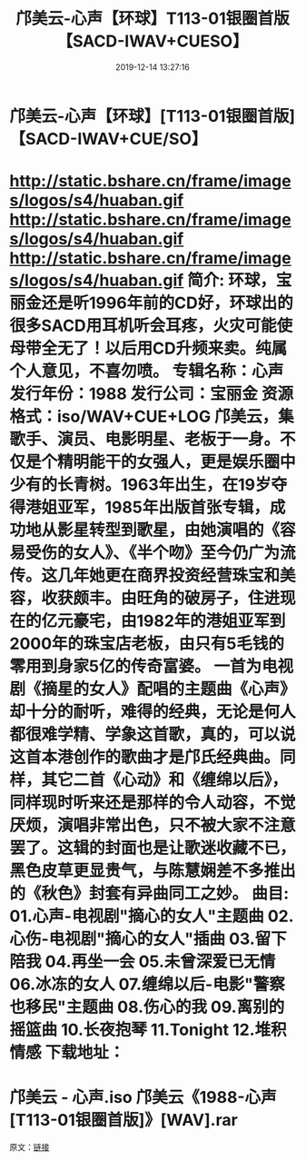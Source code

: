 ﻿---
title: 邝美云-心声【环球】T113-01银圈首版【SACD-IWAV+CUESO】
date: 2019-12-14 13:27:16
categories: WAV车载音乐、镜像
tags: 华语中文
---
# 邝美云-心声【环球】[T113-01银圈首版]【SACD-IWAV+CUE/SO】

http://static.bshare.cn/frame/images/logos/s4/huaban.gif
http://static.bshare.cn/frame/images/logos/s4/huaban.gif
http://static.bshare.cn/frame/images/logos/s4/huaban.gif
简介:
环球，宝丽金还是听1996年前的CD好，环球出的很多SACD用耳机听会耳疼，火灾可能使母带全无了！以后用CD升频来卖。纯属个人意见，不喜勿喷。
专辑名称：心声
发行年份：1988
发行公司：宝丽金
资源格式：iso/WAV+CUE+LOG
邝美云，集歌手、演员、电影明星、老板于一身。不仅是个精明能干的女强人，更是娱乐圈中少有的长青树。1963年出生，在19岁夺得港姐亚军，1985年出版首张专辑，成功地从影星转型到歌星，由她演唱的《容易受伤的女人》、《半个吻》至今仍广为流传。这几年她更在商界投资经营珠宝和美容，收获颇丰。由旺角的破房子，住进现在的亿元豪宅，由1982年的港姐亚军到2000年的珠宝店老板，由只有5毛钱的零用到身家5亿的传奇富婆。
一首为电视剧《摘星的女人》配唱的主题曲《心声》却十分的耐听，难得的经典，无论是何人都很难学精、学象这首歌，真的，可以说这首本港创作的歌曲才是邝氏经典曲。同样，其它二首《心动》和《缠绵以后》，同样现时听来还是那样的令人动容，不觉厌烦，演唱非常出色，只不被大家不注意罢了。这辑的封面也是让歌迷收藏不已，黑色皮草更显贵气，与陈慧娴差不多推出的《秋色》封套有异曲同工之妙。
曲目:
01.心声-电视剧"摘心的女人"主题曲
02.心伤-电视剧"摘心的女人"插曲
03.留下陪我
04.再坐一会
05.未曾深爱已无情
06.冰冻的女人
07.缠绵以后-电影"警察也移民"主题曲
08.伤心的我
09.离别的摇篮曲
10.长夜抱琴
11.Tonight
12.堆积情感
下载地址：
==============================
邝美云 - 心声.iso
邝美云《1988-心声[T113-01银圈首版]》[WAV].rar
==============================
原文：[链接](https://blog.sina.com.cn/s/blog_1647c7e7601030iws.html)